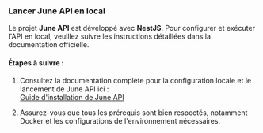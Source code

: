 ### Lancer June API en local

Le projet **June API** est développé avec **NestJS**. Pour configurer et exécuter l'API en local, veuillez suivre les instructions détaillées dans la documentation officielle.

#### Étapes à suivre :

1.  Consultez la documentation complète pour la configuration locale et le lancement de June API ici :  
    [Guide d'installation de June API](https://github.com/hugolgc/june/blob/main/README.md)
    
2.  Assurez-vous que tous les prérequis sont bien respectés, notamment Docker et les configurations de l'environnement nécessaires.
